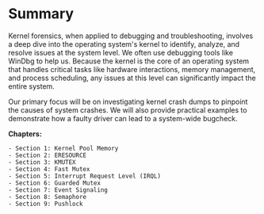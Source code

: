 # Summary

Kernel forensics, when applied to debugging and troubleshooting, involves a deep dive into the operating system's kernel to identify, analyze, and resolve issues at the system level. We often use debugging tools like WinDbg to help us. Because the kernel is the core of an operating system that handles critical tasks like hardware interactions, memory management, and process scheduling, any issues at this level can significantly impact the entire system. 

Our primary focus will be on investigating kernel crash dumps to pinpoint the causes of system crashes. We will also provide practical examples to demonstrate how a faulty driver can lead to a system-wide bugcheck.

**Chapters:**

```
- Section 1: Kernel Pool Memory
- Section 2: ERESOURCE
- Section 3: KMUTEX
- Section 4: Fast Mutex
- Section 5: Interrupt Request Level (IRQL)
- Section 6: Guarded Mutex
- Section 7: Event Signaling
- Section 8: Semaphore
- Section 9: Pushlock
```
